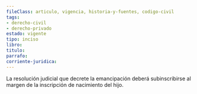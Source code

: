 ```yaml
---
fileClass: articulo, vigencia, historia-y-fuentes, codigo-civil
tags:
- derecho-civil
- derecho-privado
estado: vigente
tipo: inciso
libro:
titulo:
parrafo:
corriente-juridica:
---
```

La resolución judicial que decrete la emancipación deberá subinscribirse al margen de la inscripción de nacimiento del hijo.